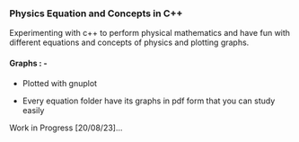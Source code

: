 ### Physics Equation and Concepts in C++

Experimenting with c++ to perform physical mathematics and have fun with different equations and concepts of physics and plotting graphs.  

#### Graphs : -

* Plotted with gnuplot

* Every equation folder have its graphs in pdf form that you can study easily

Work in Progress \[20/08/23\]...